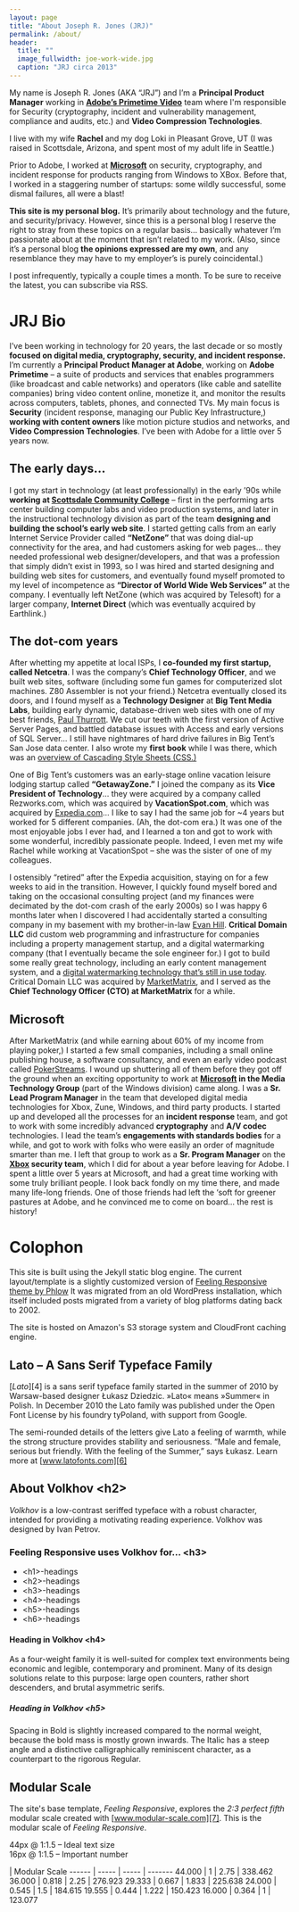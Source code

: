 ```yaml
---
layout: page
title: "About Joseph R. Jones (JRJ)"
permalink: /about/
header:
  title: ""
  image_fullwidth: joe-work-wide.jpg
  caption: "JRJ circa 2013"
---
```


My name is Joseph R. Jones (AKA “JRJ”) and I’m a **Principal Product Manager** working in [**Adobe’s Primetime Video**](http://www.adobe.com/solutions/primetime.html) team where I'm responsible for Security (cryptography, incident and vulnerability management, compliance and audits, etc.) and **Video Compression Technologies**.

I live with my wife **Rachel** and my dog Loki in Pleasant Grove, UT (I was raised in Scottsdale, Arizona, and spent most of my adult life in Seattle.)

Prior to Adobe, I worked at [**Microsoft**](http://microsoft.com) on security, cryptography, and incident response for products ranging from Windows to XBox. Before that, I worked in a staggering number of startups: some wildly successful, some dismal failures, all were a blast!

**This site is my personal blog.** It’s primarily about technology and the future, and security/privacy. However, since this is a personal blog I reserve the right to stray from these topics on a regular basis… basically whatever I’m passionate about at the moment that isn’t related to my work. (Also, since it’s a personal blog **the opinions expressed are my own**, and any resemblance they may have to my employer’s is purely coincidental.)

I post infrequently, typically a couple times a month. To be sure to receive the latest, you can subscribe via RSS.

# JRJ Bio

I’ve been working in technology for 20 years, the last decade or so mostly **focused on digital media, cryptography, security, and incident response.** I’m currently a **Principal Product Manager at Adobe**, working on **Adobe Primetime** – a suite of products and services that enables programmers (like broadcast and cable networks) and operators (like cable and satellite companies) bring video content online, monetize it, and monitor the results across computers, tablets, phones, and connected TVs. My main focus is **Security** (incident response, managing our Public Key Infrastructure,) **working with content owners** like motion picture studios and networks, and **Video Compression Technologies**. I’ve been with Adobe for a little over 5 years now.

## The early days…
I got my start in technology (at least professionally) in the early ’90s while **working at [Scottsdale Community College](http://www.sc.maricopa.edu)** – first in the performing arts center building computer labs and video production systems, and later in the instructional technology division as part of the team **designing and building the school’s early web site**. I started getting calls from an early Internet Service Provider called **“NetZone”** that was doing dial-up connectivity for the area, and had customers asking for web pages… they needed professional web designer/developers, and that was a profession that simply didn’t exist in 1993, so I was hired and started designing and building web sites for customers, and eventually found myself promoted to my level of incompetence as **“Director of World Wide Web Services”** at the company. I eventually left NetZone (which was acquired by Telesoft) for a larger company, **Internet Direct** (which was eventually acquired by Earthlink.)

## The dot-com years
After whetting my appetite at local ISPs, I **co-founded my first startup, called Netcetra**. I was the company’s **Chief Technology Officer**, and we built web sites, software (including some fun games for computerized slot machines. Z80 Assembler is not your friend.) Netcetra eventually closed its doors, and I found myself as a **Technology Designer** at **Big Tent Media Labs**, building early dynamic, database-driven web sites with one of my best friends, [Paul Thurrott](http://thurrott.com). We cut our teeth with the first version of Active Server Pages, and battled database issues with Access and early versions of SQL Server… I still have nightmares of hard drive failures in Big Tent’s San Jose data center. I also wrote my **first book** while I was there, which was an [overview of Cascading Style Sheets (CSS.)](http://www.amazon.com/Cascading-Style-Sheets-A-Primer/dp/1558285792)
 
One of Big Tent’s customers was an early-stage online vacation leisure lodging startup called **“GetawayZone.”** I joined the company as its **Vice President of Technology**… they were acquired by a company called Rezworks.com, which was acquired by **VacationSpot.com**, which was acquired by [Expedia.com](http://expedia.com)… I like to say I had the same job for ~4 years but worked for 5 different companies. (Ah, the dot-com era.) It was one of the most enjoyable jobs I ever had, and I learned a ton and got to work with some wonderful, incredibly passionate people. Indeed, I even met my wife Rachel while working at VacationSpot – she was the sister of one of my colleagues.

I ostensibly “retired” after the Expedia acquisition, staying on for a few weeks to aid in the transition. However, I quickly found myself bored and taking on the occasional consulting project (and my finances were decimated by the dot-com crash of the early 2000s) so I was happy 6 months later when I discovered I had accidentally started a consulting company in my basement with my brother-in-law [Evan Hill](http://evanhill.org/). **Critical Domain LLC** did custom web programming and infrastructure for companies including a property management startup, and a digital watermarking company (that I eventually became the sole engineer for.) I got to build some really great technology, including an early content management system, and a [digital watermarking technology that’s still in use today](http://www.activatedcontent.com/). Critical Domain LLC was acquired by [MarketMatrix](http://marketmatrix.com/), and I served as the **Chief Technology Officer (CTO) at MarketMatrix** for a while.

## Microsoft
After MarketMatrix (and while earning about 60% of my income from playing poker,) I started a few small companies, including a small online publishing house, a software consultancy, and even an early video podcast called [PokerStreams](http://www.youtube.com/watch?v=fB_qOpwVH2Y). I wound up shuttering all of them before they got off the ground when an exciting opportunity to work at **[Microsoft](http://microsoft.com) in the Media Technology Group** (part of the Windows division) came along. I was a **Sr. Lead Program Manager** in the team that developed digital media technologies for Xbox, Zune, Windows, and third party products. I started up and developed all the processes for an **incident response** team, and got to work with some incredibly advanced **cryptography** and **A/V codec** technologies. I lead the team’s **engagements with standards bodies** for a while, and got to work with folks who were easily an order of magnitude smarter than me. I left that group to work as a **Sr. Program Manager** on the **[Xbox](http://xbox.com/) security team**, which I did for about a year before leaving for Adobe. I spent a little over 5 years at Microsoft, and had a great time working with some truly brilliant people.  I look back fondly on my time there, and made many life-long friends. One of those friends had left the ‘soft for greener pastures at Adobe, and he convinced me to come on board… the rest is history!

# Colophon
This site is built using the Jekyll static blog engine. The current layout/template is a slightly customized version of <a href="https://phlow.github.io/feeling-responsive/" target="_blank">Feeling Responsive theme by Phlow</a> It was migrated from an old WordPress installation, which itself included posts migrated from a variety of blog platforms dating back to 2002. 

The site is hosted on Amazon's S3 storage system and CloudFront caching engine. 





## Lato – A Sans Serif Typeface Family

[<dfn>Lato</dfn>][4] is a sans serif typeface family started in the summer of 2010 by Warsaw-based designer Łukasz Dziedzic. »Lato« means »Summer« in Polish. In December 2010 the Lato family was published under the Open Font License by his foundry tyPoland, with support from Google. 

The semi-rounded details of the letters give Lato a feeling of warmth, while the strong structure provides stability and seriousness. “Male and female, serious but friendly. With the feeling of the Summer,” says Łukasz. Learn more at [www.latofonts.com][6]

## About Volkhov &lt;h2&gt; 

<dfn>Volkhov</dfn> is a low-contrast seriffed typeface with a robust character, intended for providing a motivating reading experience. Volkhov was designed by Ivan Petrov.

### Feeling Responsive uses Volkhov for...  &lt;h3&gt;

* &lt;h1&gt;-headings
* &lt;h2&gt;-headings
* &lt;h3&gt;-headings
* &lt;h4&gt;-headings
* &lt;h5&gt;-headings
* &lt;h6&gt;-headings


#### Heading in Volkhov &lt;h4&gt;

As a four-weight family it is well-suited for complex text environments being economic and legible, contemporary and prominent. Many of its design solutions relate to this purpose: large open counters, rather short descenders, and brutal asymmetric serifs.

##### Heading in Volkhov &lt;h5&gt;

Spacing in Bold is slightly increased compared to the normal weight, because the bold mass is mostly grown inwards. The Italic has a steep angle and a distinctive calligraphically reminiscent character, as a counterpart to the rigorous Regular.



## Modular Scale

The site's base template, *Feeling Responsive*, explores the *2:3 perfect fifth* modular scale created with [www.modular-scale.com][7]. This is the modular scale of  *Feeling Responsive*.

44px @ 1:1.5 – Ideal text size  
16px @ 1:1.5 – Important number

| Modular Scale
------ | ----- | ----- | -------
44.000 | 1     | 2.75  | 338.462
36.000 | 0.818 | 2.25  | 276.923
29.333 | 0.667 | 1.833 | 225.638
24.000 | 0.545 | 1.5   | 184.615
19.555 | 0.444 | 1.222 | 150.423
16.000 | 0.364 | 1     | 123.077


